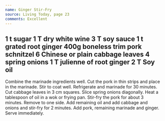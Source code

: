 ```yaml
---
name: Ginger Stir-Fry
source: Living Today, page 23
comments: Excellent
---
```

1 t sugar
1 T dry white wine
3 T soy sauce
1 t grated root ginger
400g boneless trim pork schnitzel
6 Chinese or plain cabbage leaves
4 spring onions
1 T julienne of root ginger
2 T Soy oil
---
Combine the marinade ingredients well.
Cut the pork in thin strips and place in the marinade.  Stir to coat well.  Refrigerate and marinade for 30 minutes.
Cut cabbage leaves in 3 cm squares.  Slice spring onions diagonally.
Heat a tablespoon of oil in a wok or frying pan.  Stir-fry the pork for about 3 minutes.  Remove to one side.  Add remaining oil and add cabbage and onions and stir-fry for 2 minutes.  Add pork, remaining marinade and ginger.  Serve immediately.

